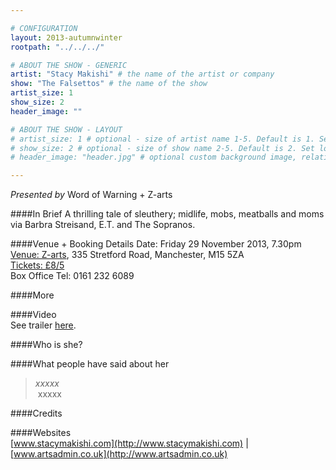 ```yaml
---

# CONFIGURATION
layout: 2013-autumnwinter
rootpath: "../../../"

# ABOUT THE SHOW - GENERIC
artist: "Stacy Makishi" # the name of the artist or company
show: "The Falsettos" # the name of the show
artist_size: 1
show_size: 2
header_image: ""

# ABOUT THE SHOW - LAYOUT
# artist_size: 1 # optional - size of artist name 1-5. Default is 1. Set longer names to lower values
# show_size: 2 # optional - size of show name 2-5. Default is 2. Set longer names to lower values
# header_image: "header.jpg" # optional custom background image, relative to current page

---
```

*Presented by* Word of Warning + Z-arts      

####In Brief
A thrilling tale of sleuthery; midlife, mobs, meatballs and moms via Barbra Streisand, E.T. and The Sopranos.    
        
####Venue + Booking Details
Date: Friday 29 November 2013, 7.30pm   
[Venue: Z-arts](http://www.z-arts.org/about-us/getting-here/), 335 Stretford Road, Manchester, M15 5ZA    
[Tickets: £8/5](http://www.z-arts.org/events/wow-november/)    
Box Office Tel: 0161 232 6089     
        
####More    

####Video    
See trailer [here](http://vimeo.com).    
    
####Who is she?    

####What people have said about her     
>*xxxxx*<br> xxxxx    
       
####Credits    
        
####Websites    
[www.stacymakishi.com](http://www.stacymakishi.com) | [www.artsadmin.co.uk](http://www.artsadmin.co.uk)